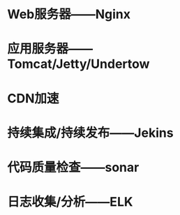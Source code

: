 # Web服务器——Nginx



# 应用服务器——Tomcat/Jetty/Undertow



# CDN加速



# 持续集成/持续发布——Jekins



# 代码质量检查——sonar



# 日志收集/分析——ELK

